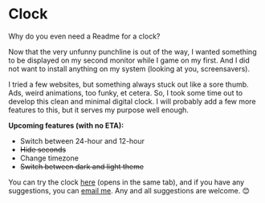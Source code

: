 # Clock

Why do you even need a Readme for a clock?

Now that the very unfunny punchline is out of the way, I wanted something to be displayed on my second monitor while I game on my first. And I did not want to install anything on my system (looking at you, screensavers).

I tried a few websites, but something always stuck out like a sore thumb. Ads, weird animations, too funky, et cetera. So, I took some time out to develop this clean and minimal digital clock. I will probably add a few more features to this, but it serves my purpose well enough.

**Upcoming features (with no ETA):**

- Switch between 24-hour and 12-hour
- ~~Hide seconds~~
- Change timezone
- ~~Switch between dark and light theme~~

You can try the clock [here](https://patel-priyank.github.io/Clock/) (opens in the same tab), and if you have any suggestions, you can [email me](mailto:patel23priyank@gmail.com). Any and all suggestions are welcome. 😊

